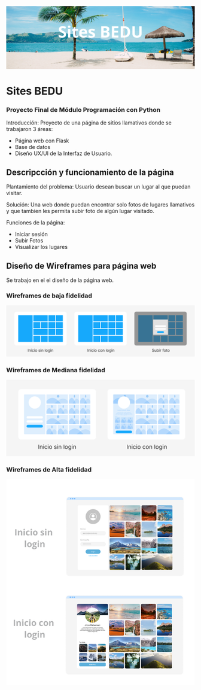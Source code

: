 <img src='./app/static/img/Titular.png'>

# Sites BEDU
### Proyecto Final de Módulo Programación con Python

Introducción:
Proyecto de una página de sitios llamativos donde se trabajaron 3 áreas: 
* Página web con Flask
* Base de datos 
* Diseño UX/UI de la Interfaz de Usuario.

## Descripcción y funcionamiento de la página

Plantamiento del problema: Usuario desean buscar un lugar al que puedan visitar. 

Solución: Una web donde puedan encontrar solo fotos de lugares llamativos y que tambien les permita subir foto de algún lugar visitado.

Funciones de la página:

* Iniciar sesión
* Subir Fotos
* Visualizar los lugares



## Diseño de Wireframes para página web

Se trabajo en el el diseño de la página web.

### Wireframes de baja fidelidad
<img src='./app/static/img/wireframes/Wireframes Low.png'>

### Wireframes de Mediana fidelidad
<img src='./app/static/img/wireframes/Wireframes Mid.png'>

### Wireframes de Alta fidelidad
<img src='./app/static/img/wireframes/Wireframes High.png'>
